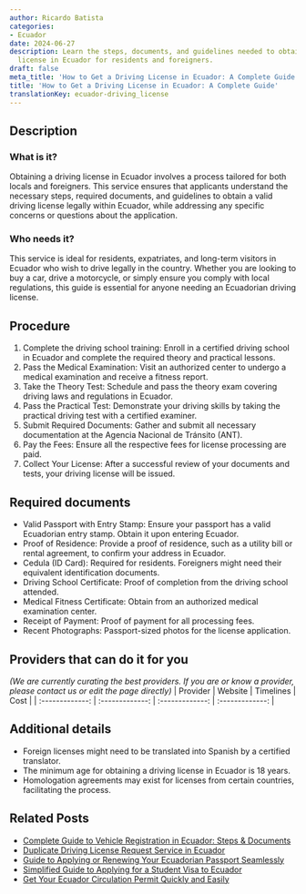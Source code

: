 ```yaml
---
author: Ricardo Batista
categories:
- Ecuador
date: 2024-06-27
description: Learn the steps, documents, and guidelines needed to obtain a legal driving
  license in Ecuador for residents and foreigners.
draft: false
meta_title: 'How to Get a Driving License in Ecuador: A Complete Guide'
title: 'How to Get a Driving License in Ecuador: A Complete Guide'
translationKey: ecuador-driving_license
---
```



## Description
### What is it?
Obtaining a driving license in Ecuador involves a process tailored for both locals and foreigners. This service ensures that applicants understand the necessary steps, required documents, and guidelines to obtain a valid driving license legally within Ecuador, while addressing any specific concerns or questions about the application.

### Who needs it?
This service is ideal for residents, expatriates, and long-term visitors in Ecuador who wish to drive legally in the country. Whether you are looking to buy a car, drive a motorcycle, or simply ensure you comply with local regulations, this guide is essential for anyone needing an Ecuadorian driving license.

## Procedure

1. Complete the driving school training: Enroll in a certified driving school in Ecuador and complete the required theory and practical lessons.
2. Pass the Medical Examination: Visit an authorized center to undergo a medical examination and receive a fitness report.
3. Take the Theory Test: Schedule and pass the theory exam covering driving laws and regulations in Ecuador.
4. Pass the Practical Test: Demonstrate your driving skills by taking the practical driving test with a certified examiner.
5. Submit Required Documents: Gather and submit all necessary documentation at the Agencia Nacional de Tránsito (ANT).
6. Pay the Fees: Ensure all the respective fees for license processing are paid.
7. Collect Your License: After a successful review of your documents and tests, your driving license will be issued.


## Required documents

- Valid Passport with Entry Stamp: Ensure your passport has a valid Ecuadorian entry stamp. Obtain it upon entering Ecuador.
- Proof of Residence: Provide a proof of residence, such as a utility bill or rental agreement, to confirm your address in Ecuador.
- Cedula (ID Card): Required for residents. Foreigners might need their equivalent identification documents.
- Driving School Certificate: Proof of completion from the driving school attended.
- Medical Fitness Certificate: Obtain from an authorized medical examination center.
- Receipt of Payment: Proof of payment for all processing fees.
- Recent Photographs: Passport-sized photos for the license application.


## Providers that can do it for you
_(We are currently curating the best providers. If you are or know a provider, please contact us or edit the page directly)_
| Provider        |     Website     |     Timelines    |       Cost      |
| :-------------: | :-------------: |  :-------------: | :-------------: |

## Additional details

- Foreign licenses might need to be translated into Spanish by a certified translator.
- The minimum age for obtaining a driving license in Ecuador is 18 years.
- Homologation agreements may exist for licenses from certain countries, facilitating the process.




## Related Posts

- [Complete Guide to Vehicle Registration in Ecuador: Steps & Documents](https://tramitit.com/guides/ecuador/vehicle_registration/)
- [Duplicate Driving License Request Service in Ecuador](https://tramitit.com/guides/ecuador/duplicate_driving_license_request/)
- [Guide to Applying or Renewing Your Ecuadorian Passport Seamlessly](https://tramitit.com/guides/ecuador/ecuadorian_passport/)
- [Simplified Guide to Applying for a Student Visa to Ecuador](https://tramitit.com/guides/ecuador/student_visa_request/)
- [Get Your Ecuador Circulation Permit Quickly and Easily](https://tramitit.com/guides/ecuador/circulation_permit/)